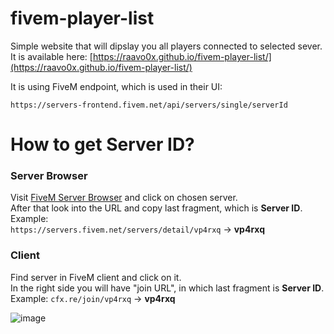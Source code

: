 # fivem-player-list

Simple website that will dipslay you all players connected to selected sever.
It is available here: [https://raavo0x.github.io/fivem-player-list/](https://raavo0x.github.io/fivem-player-list/)

It is using FiveM endpoint, which is used in their UI:

```
https://servers-frontend.fivem.net/api/servers/single/serverId
```

# How to get Server ID?  
### Server Browser
Visit [FiveM Server Browser](https://servers.fivem.net/) and click on chosen server.  
After that look into the URL and copy last fragment, which is **Server ID**. Example:  
`https://servers.fivem.net/servers/detail/vp4rxq` -> **vp4rxq**
### Client
Find server in FiveM client and click on it.  
In the right side you will have "join URL", in which last fragment is **Server ID**. Example:
`cfx.re/join/vp4rxq` -> **vp4rxq**  
  
![image](https://github.com/igorovh/fivem-player-list/assets/37638480/cc4427f2-9fb0-4a9a-822b-db3344845b21)
